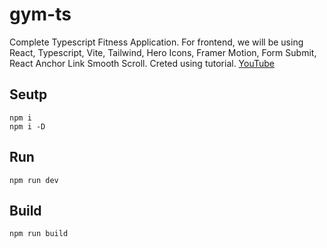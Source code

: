 # gym-ts
Complete Typescript Fitness Application. For frontend, we will be using React, Typescript, Vite, Tailwind, Hero Icons, Framer Motion, Form Submit, React Anchor Link Smooth Scroll. 
Creted using tutorial. [YouTube](https://www.youtube.com/watch?v=I2NNxr3WPDo&ab_channel=EdRoh)

## Seutp
```
npm i
npm i -D 
```
## Run
```
npm run dev 
```
## Build 
```
npm run build 
```
